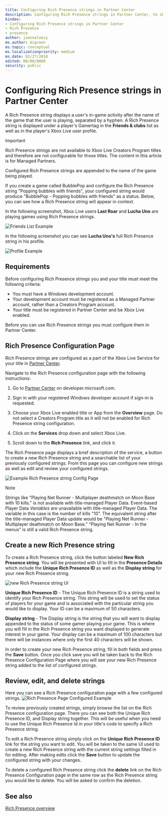 ```yaml
---
title: Configuring Rich Presence strings in Partner Center
description: Configuring Rich Presence strings in Partner Center, to show what a user is currently doing within a game.
kindex:
- Configuring Rich Presence strings in Partner Center
- Rich Presence
- presence
author: joannaleecy
ms.author: migreen
ms.topic: conceptual
ms.localizationpriority: medium
ms.date: 02/27/2018
edited: 00/00/0000
security: public
---
```


# Configuring Rich Presence strings in Partner Center

A Rich Presence string displays a user's in-game activity after the name of the game that the user is playing, separated by a hyphen.
A Rich Presence string is displayed under a player's Gamertag in the **Friends & clubs** list as well as in the player's Xbox Live user profile.

> [!IMPORTANT]
> Rich Presence strings are not available to Xbox Live Creators Program titles and therefore are not configurable for those titles. The content in this article is for Managed Partners.

Configured Rich Presence strings are appended to the name of the game being played.

If you create a game called BubblePop and configure the Rich Presence string "Popping bubbles with friends", your configured string would produce "BubblePop - Popping bubbles with friends" as a status.
Below, you can see how a Rich Presence string will appear in context.

In the following screenshot, Xbox Live users **Last Roar** and **Lucha Uno** are playing games using Rich Presence strings.

![Friends List Example](../../../../../../../resources/gamecore/secure/images/en-us/live/features/social-platform/presence/live-presence-config2-images/RichPresence_FriendsList_Screen.jpg)

In the following screenshot you can see **Lucha Uno's** full Rich Presence string in his profile.

![Profile Example](../../../../../../../resources/gamecore/secure/images/en-us/live/features/social-platform/presence/live-presence-config2-images/RichPresence_Config_ProfileScreen.jpg)


## Requirements

Before configuring Rich Presence strings you and your title must meet the following criteria:

- You must have a Windows development account.
- Your development account must be registered as a Managed Partner account, rather than a Creators Program account.
- Your title must be registered in Partner Center and be Xbox Live enabled.

Before you can use Rich Presence strings you must configure them in Partner Center.


## Rich Presence Configuration Page

Rich Presence strings are configured as a part of the Xbox Live Service for your title in [Partner Center](https://partner.microsoft.com/dashboard).

Navigate to the Rich Presence configuration page with the following instructions:

1. Go to [Partner Center](https://partner.microsoft.com/dashboard) on developer.microsoft.com.

2. Sign in with your registered Windows developer account if sign-in is requested.

3. Choose your Xbox Live enabled title or App from the **Overview** page. Do not select a Creators Program title as it will not be enabled for Rich Presence string configuration.

4. Click on the **Services** drop down and select Xbox Live.

5. Scroll down to the **Rich Presence** link, and click it.

The Rich Presence page displays a brief description of the service, a button to create a new Rich Presence string and a searchable list of your previously configured strings.
From this page you can configure new strings as well as edit and review your configured strings.

![Example Rich Presence string Config Page](../../../../../../../resources/gamecore/secure/images/en-us/live/features/social-platform/presence/live-presence-config2-images/RichPresence_ConfigPage_New.JPG)

> [!NOTE]
> Strings like "Playing Net Runner - Multiplayer deathmatch on Moon Base with 10 kills.” is not available with title-managed Player Data. Event-based Player Data *Variables* are unavailable with title-managed Player Data. The variable in this case is the number of kills "10". The equivalent string after the title-managed Player Data update would be "Playing Net Runner - Multiplayer deathmatch on Moon Base." “Playing Net Runner - In the menus” is still a valid Rich Presence string.


## Create a new Rich Presence string

To create a Rich Presence string, click the button labeled **New Rich Presence string**.
You will be presented with UI to fill in the **Presence Details** which include the **Unique Rich Presence ID** as well as the **Display string** for your new Rich Presence string.

![new Rich Presence string UI](../../../../../../../resources/gamecore/secure/images/en-us/live/features/social-platform/presence/live-presence-config2-images/RichPresence_Config_NewString.JPG)

**Unique Rich Presence ID** - The Unique Rich Presence ID is a string used to identify your Rich Presence string.
This string will be used to set the status of players for your game and is associated with the particular string you would like to display.
Your ID can be a maximum of 50 characters.

**Display string** - The Display string is the string that you will want to display appended to the status of some gamer playing your game.
This is where you will fill in the Rich Presence string you want displayed to generate interest in your game.
Your display can be a maximum of 100 characters but there will be instances where only the first 40 characters will be shown.

In order to create your new Rich Presence string, fill in both fields and press the **Save** button.
Once you click save you will be taken back to the Rich Presence Configuration Page where you will see your new Rich Presence string added to the list of configured strings.


## Review, edit, and delete strings

Here you can see a Rich Presence configuration page with a few configured strings.
![Rich Presence Page Configured Example](../../../../../../../resources/gamecore/secure/images/en-us/live/features/social-platform/presence/live-presence-config2-images/RichPresence_ConfigPage_Configured.JPG)

To review previously created strings, simply browse the list on the Rich Presence configuration page.
There you can see both the Unique Rich Presence ID, and Display string together.
This will be useful when you need to use the Unique Rich Presence Id in your title's code to specify a Rich Presence string.

To edit a Rich Presence string simply click on the **Unique Rich Presence ID** link for the string you want to edit.
You will be taken to the same UI used to create a new Rich Presence string with the current string settings filled in for editing.
After making edits click the **Save** button to update the configured string with your changes.

To delete a configured Rich Presence string click the **delete** link on the Rich Presence Configuration page in the same row as the Rich Presence string you would like to delete.
You will be asked to confirm the deletion.


## See also

[Rich Presence overview](../live-presence-overview.md)